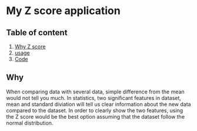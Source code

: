 # My Z score application
 
## Table of content 

1. [Why Z score](#Why)
2. [usage](#usage)
3. [Code](#Code)

## Why

When comparing data with several data, simple difference from the mean would not tell you much. In statistics, two significant features in dataset, mean and standard diviation will tell us clear information about the new data compared to the dataset. In order to clearly show the two features, using the Z score would be the best option assuming that the dataset follow the normal distribution. 
